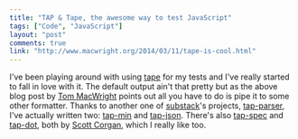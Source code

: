 ```yaml
---
title: "TAP & Tape, the awesome way to test JavaScript"
tags: ["Code", "JavaScript"]
layout: "post"
comments: true
link: "http://www.macwright.org/2014/03/11/tape-is-cool.html"
---
```


I've been playing around with using [tape](https://github.com/substack/tape) for my tests and I've really started to fall in love with it. The default output ain't that pretty but as the above blog post by [Tom MacWright](http://www.macwright.org/) points out all you have to do is pipe it to some other formatter. Thanks to another one of [substack](http://substack.net/)'s projects, [tap-parser](https://github.com/substack/tap-parser), I've actually written two: [tap-min](https://github.com/gummesson/tap-min) and [tap-json](https://github.com/gummesson/tap-json). There's also [tap-spec](https://github.com/scottcorgan/tap-spec) and [tap-dot](https://github.com/scottcorgan/tap-dot), both by [Scott Corgan](https://github.com/scottcorgan), which I really like too.
